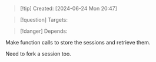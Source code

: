 
>[!tip] Created: [2024-06-24 Mon 20:47]

>[!question] Targets: 

>[!danger] Depends: 

Make function calls to store the sessions and retrieve them.

Need to fork a session too.